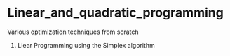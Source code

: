 # Linear_and_quadratic_programming
Various optimization techniques from scratch
1. Liear Programming using the Simplex algorithm
